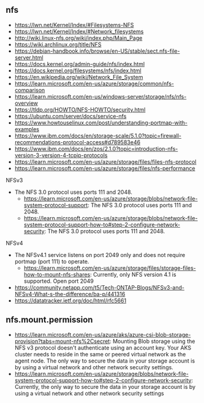 ## nfs

- https://lwn.net/Kernel/Index/#Filesystems-NFS
- https://lwn.net/Kernel/Index/#Network_filesystems
- http://wiki.linux-nfs.org/wiki/index.php/Main_Page
- https://wiki.archlinux.org/title/NFS
- https://debian-handbook.info/browse/en-US/stable/sect.nfs-file-server.html
- https://docs.kernel.org/admin-guide/nfs/index.html
- https://docs.kernel.org/filesystems/nfs/index.html
- https://en.wikipedia.org/wiki/Network_File_System
- https://learn.microsoft.com/en-us/azure/storage/common/nfs-comparison
- https://learn.microsoft.com/en-us/windows-server/storage/nfs/nfs-overview
- https://tldp.org/HOWTO/NFS-HOWTO/security.html
- https://ubuntu.com/server/docs/service-nfs
- https://www.howtouselinux.com/post/understanding-portmap-with-examples
- https://www.ibm.com/docs/en/storage-scale/5.1.0?topic=firewall-recommendations-protocol-access#d789583e46
- https://www.ibm.com/docs/en/zos/2.1.0?topic=introduction-nfs-version-3-version-4-tcpip-protocols
- https://learn.microsoft.com/en-us/azure/storage/files/files-nfs-protocol
- https://learn.microsoft.com/en-us/azure/storage/files/nfs-performance

NFSv3
- The NFS 3.0 protocol uses ports 111 and 2048.
  - https://learn.microsoft.com/en-us/azure/storage/blobs/network-file-system-protocol-support: The NFS 3.0 protocol uses ports 111 and 2048.
  - https://learn.microsoft.com/en-us/azure/storage/blobs/network-file-system-protocol-support-how-to#step-2-configure-network-security: The NFS 3.0 protocol uses ports 111 and 2048.

NFSv4
- The NFSv4.1 service listens on port 2049 only and does not require portmap (port 111) to operate.
  - https://learn.microsoft.com/en-us/azure/storage/files/storage-files-how-to-mount-nfs-shares: Currently, only NFS version 4.1 is supported. Open port 2049
- https://community.netapp.com/t5/Tech-ONTAP-Blogs/NFSv3-and-NFSv4-What-s-the-difference/ba-p/441316
- https://datatracker.ietf.org/doc/html/rfc5661

## nfs.mount.permission

- https://learn.microsoft.com/en-us/azure/aks/azure-csi-blob-storage-provision?tabs=mount-nfs%2Csecret: Mounting Blob storage using the NFS v3 protocol doesn't authenticate using an account key. Your AKS cluster needs to reside in the same or peered virtual network as the agent node. The only way to secure the data in your storage account is by using a virtual network and other network security settings.
- https://learn.microsoft.com/en-us/azure/storage/blobs/network-file-system-protocol-support-how-to#step-2-configure-network-security: Currently, the only way to secure the data in your storage account is by using a virtual network and other network security settings
